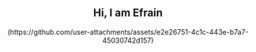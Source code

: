 <h2 align='center'> Hi, I am Efrain </h2>

<div align='center'> 
     (https://github.com/user-attachments/assets/e2e26751-4c1c-443e-b7a7-45030742d157)
</div>
<!-- ## Hi  👋
**EfrainRP/EfrainRP** is a ✨ _special_ ✨ repository because its `README.md` (this file) appears on your GitHub profile.

Here are some ideas to get you started:

- 🔭 I’m currently working on ...
- 🌱 I’m currently learning ...
- 👯 I’m looking to collaborate on ...
- 🤔 I’m looking for help with ...
- 💬 Ask me about ...
- 📫 How to reach me: ...
- 😄 Pronouns: ...
- ⚡ Fun fact: ...
-->
